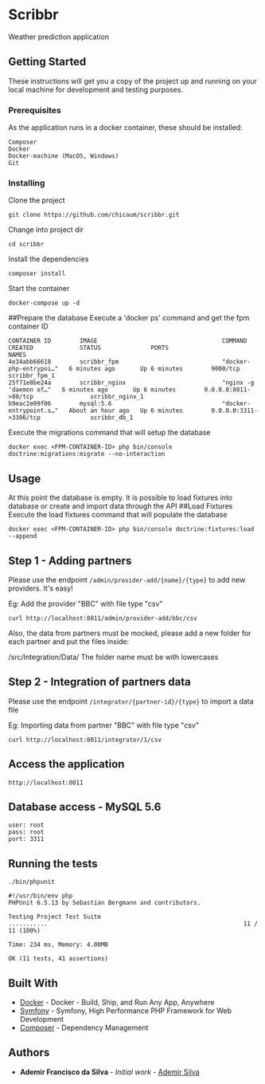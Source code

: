 # Scribbr

Weather prediction application

## Getting Started

These instructions will get you a copy of the project up and running on your local machine for development and testing purposes.

### Prerequisites

As the application runs in a docker container, these should be installed:

```
Composer
Docker
Docker-machine (MacOS, Windows)
Git
```

### Installing

Clone the project


```
git clone https://github.com/chicaum/scribbr.git
```

Change into project dir

```
cd scribbr
```

Install the dependencies

```
composer install
```

Start the container
```
docker-compose up -d
```

##Prepare the database
Execute a 'docker ps' command and get the fpm container ID
```
CONTAINER ID        IMAGE                                   COMMAND                  CREATED             STATUS              PORTS                               NAMES
4e34abb66618        scribbr_fpm                             "docker-php-entrypoi…"   6 minutes ago       Up 6 minutes        9000/tcp                            scribbr_fpm_1
25f71e8be24a        scribbr_nginx                           "nginx -g 'daemon of…"   6 minutes ago       Up 6 minutes        0.0.0.0:8011->80/tcp                scribbr_nginx_1
b9eac2e09f06        mysql:5.6                               "docker-entrypoint.s…"   About an hour ago   Up 6 minutes        0.0.0.0:3311->3306/tcp              scribbr_db_1
```

Execute the migrations command that will setup the database
```
docker exec <FPM-CONTAINER-ID> php bin/console doctrine:migrations:migrate --no-interaction
```
## Usage
At this point the database is empty.
It is possible to load fixtures into database or create and import data through the API
##Load Fixtures
Execute the load fixtures command that will populate the database
```
docker exec <FPM-CONTAINER-ID> php bin/console doctrine:fixtures:load --append
```

## Step 1 - Adding partners

Please use the endpoint `/admin/provider-add/{name}/{type}` to add new providers. It's easy!

Eg: Add the provider "BBC" with file type "csv"

`curl http://localhost:8011/admin/provider-add/bbc/csv`

Also, the data from partners must be mocked, please add a new folder for each partner and put the files inside:

/src/Integration/Data/<provider-name>  The folder name must be with lowercases 

## Step 2 - Integration of partners data

Please use the endpoint `/integrator/{partner-id}/{type}` to import a data file

Eg: Importing data from partner "BBC" with file type "csv"

`curl http://localhost:8011/integrator/1/csv`


## Access the application

```
http://localhost:8011
```

## Database access - MySQL 5.6

```
user: root
pass: root
port: 3311
```
 
## Running the tests

```
./bin/phpunit

#!/usr/bin/env php
PHPUnit 6.5.13 by Sebastian Bergmann and contributors.

Testing Project Test Suite
...........                                                       11 / 11 (100%)

Time: 234 ms, Memory: 4.00MB

OK (11 tests, 41 assertions)
```

## Built With

* [Docker](https://www.docker.com/) - Docker - Build, Ship, and Run Any App, Anywhere
* [Symfony](https://symfony.com/) - Symfony, High Performance PHP Framework for Web Development
* [Composer](https://getcomposer.org/) - Dependency Management

## Authors

* **Ademir Francisco da Silva** - *Initial work* - [Ademir Silva](https://github.com/chicaum)